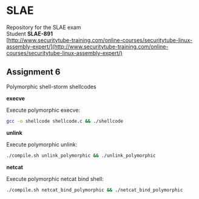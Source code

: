 # SLAE
Repository for the SLAE exam  
Student **SLAE-891**  
[http://www.securitytube-training.com/online-courses/securitytube-linux-assembly-expert/](http://www.securitytube-training.com/online-courses/securitytube-linux-assembly-expert/)  
  
## Assignment 6
Polymorphic shell-storm shellcodes  
  
**execve**  

Execute polymorphic execve:  
```bash
gcc -o shellcode shellcode.c && ./shellcode
```  
  
**unlink**  
  
Execute polymorphic unlink:  
```bash
./compile.sh unlink_polymorphic && ./unlink_polymorphic
```  
  
**netcat**  
  
Execute polymorphic netcat bind shell:  
```bash
./compile.sh netcat_bind_polymorphic && ./netcat_bind_polymorphic
```

